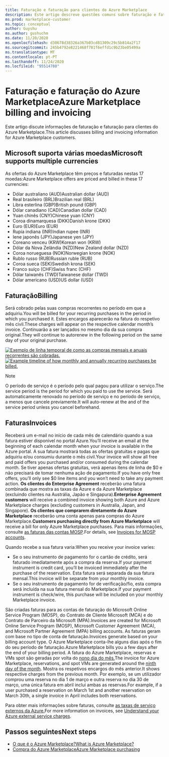 ```yaml
---
title: Faturação e faturação para clientes do Azure Marketplace
description: Este artigo descreve questões comuns sobre faturação e faturação para clientes do Azure Marketplace.
ms.prod: marketplace-customer
ms.topic: conceptual
author: Guyshu
ms.author: gushuchm
ms.date: 11/20/2020
ms.openlocfilehash: d30678d38326a367b03cd81309c29c5b814a2f17
ms.sourcegitcommit: 245b4792e8221468f781f6effd1c9b23be05499a
ms.translationtype: MT
ms.contentlocale: pt-PT
ms.lasthandoff: 11/24/2020
ms.locfileid: "95514780"
---
```

# <a name="azure-marketplace-billing-and-invoicing"></a><span data-ttu-id="187c3-103">Faturação e faturação do Azure Marketplace</span><span class="sxs-lookup"><span data-stu-id="187c3-103">Azure Marketplace billing and invoicing</span></span>

<span data-ttu-id="187c3-104">Este artigo discute informações de faturação e faturação para clientes do Azure Marketplace.</span><span class="sxs-lookup"><span data-stu-id="187c3-104">This article discusses billing and invoicing information for Azure Marketplace customers.</span></span>

## <a name="microsoft-supports-multiple-currencies"></a><span data-ttu-id="187c3-105">Microsoft suporta várias moedas</span><span class="sxs-lookup"><span data-stu-id="187c3-105">Microsoft supports multiple currencies</span></span>

<span data-ttu-id="187c3-106">As ofertas do Azure Marketplace têm preços e faturadas nestas 17 moedas:</span><span class="sxs-lookup"><span data-stu-id="187c3-106">Azure Marketplace offers are priced and billed in these 17 currencies:</span></span>

- <span data-ttu-id="187c3-107">Dólar australiano (AUD)</span><span class="sxs-lookup"><span data-stu-id="187c3-107">Australian dollar (AUD)</span></span>
- <span data-ttu-id="187c3-108">Real brasileiro (BRL)</span><span class="sxs-lookup"><span data-stu-id="187c3-108">Brazilian real (BRL)</span></span>
- <span data-ttu-id="187c3-109">Libra esterlina (GBP)</span><span class="sxs-lookup"><span data-stu-id="187c3-109">British pound (GBP)</span></span>
- <span data-ttu-id="187c3-110">Dólar canadiano (CAD)</span><span class="sxs-lookup"><span data-stu-id="187c3-110">Canadian dollar (CAD)</span></span>
- <span data-ttu-id="187c3-111">Yuan chinês (CNY)</span><span class="sxs-lookup"><span data-stu-id="187c3-111">Chinese yuan (CNY)</span></span>
- <span data-ttu-id="187c3-112">Coroa dinamarquesa (DKK)</span><span class="sxs-lookup"><span data-stu-id="187c3-112">Danish krone (DKK)</span></span>
- <span data-ttu-id="187c3-113">Euro (EUR)</span><span class="sxs-lookup"><span data-stu-id="187c3-113">Euro (EUR)</span></span>
- <span data-ttu-id="187c3-114">Rupia indiana (INR)</span><span class="sxs-lookup"><span data-stu-id="187c3-114">Indian rupee (INR)</span></span>
- <span data-ttu-id="187c3-115">Iene japonês (JPY)</span><span class="sxs-lookup"><span data-stu-id="187c3-115">Japanese yen (JPY)</span></span>
- <span data-ttu-id="187c3-116">Coreano venceu (KRW)</span><span class="sxs-lookup"><span data-stu-id="187c3-116">Korean won (KRW)</span></span>
- <span data-ttu-id="187c3-117">Dólar da Nova Zelândia (NZD)</span><span class="sxs-lookup"><span data-stu-id="187c3-117">New Zealand dollar (NZD)</span></span>
- <span data-ttu-id="187c3-118">Coroa norueguesa (NOK)</span><span class="sxs-lookup"><span data-stu-id="187c3-118">Norwegian krone (NOK)</span></span>
- <span data-ttu-id="187c3-119">Rublo russo (RUB)</span><span class="sxs-lookup"><span data-stu-id="187c3-119">Russian ruble (RUB)</span></span>
- <span data-ttu-id="187c3-120">Coroa sueca (SEK)</span><span class="sxs-lookup"><span data-stu-id="187c3-120">Swedish krona (SEK)</span></span>
- <span data-ttu-id="187c3-121">Franco suíço (CHF)</span><span class="sxs-lookup"><span data-stu-id="187c3-121">Swiss franc (CHF)</span></span>
- <span data-ttu-id="187c3-122">Dólar taiwanês (TWD)</span><span class="sxs-lookup"><span data-stu-id="187c3-122">Taiwanese dollar (TWD)</span></span>
- <span data-ttu-id="187c3-123">Dólar americano (USD)</span><span class="sxs-lookup"><span data-stu-id="187c3-123">US dollar (USD)</span></span>

## <a name="billing"></a><span data-ttu-id="187c3-124">Faturação</span><span class="sxs-lookup"><span data-stu-id="187c3-124">Billing</span></span>

<span data-ttu-id="187c3-125">Será cobrado pelas suas compras recorrentes no período em que a adquiriu.</span><span class="sxs-lookup"><span data-stu-id="187c3-125">You will be billed for your recurring purchases in the period in which you purchased it.</span></span> <span data-ttu-id="187c3-126">Estes encargos aparecerão na fatura do respetivo mês civil.</span><span class="sxs-lookup"><span data-stu-id="187c3-126">These charges will appear on the respective calendar month’s invoice.</span></span> <span data-ttu-id="187c3-127">Continuarão a ser lançados no mesmo dia da sua compra original.</span><span class="sxs-lookup"><span data-stu-id="187c3-127">They will continue to autorenew in the following period on the same day of your original purchase.</span></span>

<span data-ttu-id="187c3-128">[![Exemplo de linha temporal de como as compras mensais e anuais recorrentes são cobradas.](media/billing/billing-charges-recurring.png)](media/billing/billing-charges-recurring.png#lightbox)</span><span class="sxs-lookup"><span data-stu-id="187c3-128">[![Example timeline of how monthly and annually recurring purchases be billed.](media/billing/billing-charges-recurring.png)](media/billing/billing-charges-recurring.png#lightbox)</span></span>

>[!NOTE]
> <span data-ttu-id="187c3-129">O período de serviço é o período pelo qual pagou para utilizar o serviço.</span><span class="sxs-lookup"><span data-stu-id="187c3-129">The service period is the period for which you paid to use the service.</span></span> <span data-ttu-id="187c3-130">Será automaticamente renovado no período de serviço e no período de serviço, a menos que cancele previamente.</span><span class="sxs-lookup"><span data-stu-id="187c3-130">It will auto-renew at the and of the service period unless you cancel beforehand.</span></span>

## <a name="invoices"></a><span data-ttu-id="187c3-131">Faturas</span><span class="sxs-lookup"><span data-stu-id="187c3-131">Invoices</span></span>

<span data-ttu-id="187c3-132">Receberá um e-mail no início de cada mês de calendário quando a sua fatura estiver disponível no portal Azure.</span><span class="sxs-lookup"><span data-stu-id="187c3-132">You’ll receive an email at the beginning of each calendar month when your invoice is available in the Azure portal.</span></span> <span data-ttu-id="187c3-133">A sua fatura mostrará todas as ofertas gratuitas e pagas que adquiriu e/ou consumiu durante o mês civil.</span><span class="sxs-lookup"><span data-stu-id="187c3-133">Your invoice will show all free and paid offers you purchased and/or consumed during the calendar month.</span></span> <span data-ttu-id="187c3-134">Se tiver apenas ofertas gratuitas, verá apenas itens de linha de $0 e não precisará de tomar nenhuma ação de pagamento.</span><span class="sxs-lookup"><span data-stu-id="187c3-134">If you have only free offers, you’ll only see $0 line items and you won’t need to take any payment action.</span></span> <span data-ttu-id="187c3-135">**Os clientes do Enterprise Agreement** receberão uma fatura combinada que mostra as taxas da Azure e da Azure Marketplace (excluindo clientes na Austrália, Japão e Singapura).</span><span class="sxs-lookup"><span data-stu-id="187c3-135">**Enterprise Agreement customers** will receive a combined invoice showing both Azure and Azure Marketplace charges (excluding customers in Australia, Japan, and Singapore).</span></span> <span data-ttu-id="187c3-136">**Os clientes que comprarem diretamente do Azure Marketplace** receberão uma conta apenas para compras do Azure Marketplace.</span><span class="sxs-lookup"><span data-stu-id="187c3-136">**Customers purchasing directly from Azure Marketplace** will receive a bill for only Azure Marketplace purchases.</span></span> <span data-ttu-id="187c3-137">Para mais informações, consulte [as faturas das contas MOSP](/azure/cost-management-billing/understand/download-azure-invoice#invoices-for-mosp-billing-accounts).</span><span class="sxs-lookup"><span data-stu-id="187c3-137">For details, see [Invoices for MOSP accounts](/azure/cost-management-billing/understand/download-azure-invoice#invoices-for-mosp-billing-accounts).</span></span>

<span data-ttu-id="187c3-138">Quando recebe a sua fatura varia:</span><span class="sxs-lookup"><span data-stu-id="187c3-138">When you receive your invoice varies:</span></span>

- <span data-ttu-id="187c3-139">Se o seu instrumento de pagamento for o cartão de crédito, será faturado imediatamente após a compra da reserva.</span><span class="sxs-lookup"><span data-stu-id="187c3-139">If your payment instrument is credit card, you’ll be invoiced immediately after the purchase of the reservation.</span></span> <span data-ttu-id="187c3-140">Esta fatura será separada da sua fatura mensal.</span><span class="sxs-lookup"><span data-stu-id="187c3-140">This invoice will be separate from your monthly invoice.</span></span>
- <span data-ttu-id="187c3-141">Se o seu instrumento de pagamento for de verificação/fio, esta compra será incluída na sua fatura mensal do Marketplace.</span><span class="sxs-lookup"><span data-stu-id="187c3-141">If your payment instrument is check/wire, this purchase will be included on your monthly Marketplace invoice.</span></span>

<span data-ttu-id="187c3-142">São criadas faturas para as contas de faturação do Microsoft Online Service Program (MOSP), do Contrato de Cliente Microsoft (MCA) e do Contrato de Parceiro da Microsoft (MPA).</span><span class="sxs-lookup"><span data-stu-id="187c3-142">Invoices are created for Microsoft Online Service Program (MOSP), Microsoft Customer Agreement (MCA), and Microsoft Partner Agreement (MPA) billing accounts.</span></span> <span data-ttu-id="187c3-143">As faturas geram com base no tipo de conta de faturação.</span><span class="sxs-lookup"><span data-stu-id="187c3-143">Invoices generate based on your billing account type.</span></span> <span data-ttu-id="187c3-144">O Azure Marketplace conta-lhe alguns dias após o fim do seu período de faturação.</span><span class="sxs-lookup"><span data-stu-id="187c3-144">Azure Marketplace bills you a few days after the end of your billing period.</span></span> <span data-ttu-id="187c3-145">A fatura do Azure Marketplace, reservas e VMs spot são geradas por volta do [nono dia do mês.](/azure/cost-management-billing/understand/download-azure-invoice#invoices-for-mosp-billing-accounts)</span><span class="sxs-lookup"><span data-stu-id="187c3-145">The invoice for Azure Marketplace, reservations, and spot VMs are generated around the [ninth day of the month](/azure/cost-management-billing/understand/download-azure-invoice#invoices-for-mosp-billing-accounts).</span></span> <span data-ttu-id="187c3-146">Mostra os respetivos encargos do mês anterior.</span><span class="sxs-lookup"><span data-stu-id="187c3-146">It shows respective charges from the previous month.</span></span> <span data-ttu-id="187c3-147">Por exemplo, se um utilizador comprou uma reserva no dia 1 de março e outra reserva no dia 30 de março, uma única fatura em abril inclui ambas as reservas.</span><span class="sxs-lookup"><span data-stu-id="187c3-147">For example, if a user purchased a reservation on March 1st and another reservation on March 30th, a single invoice in April includes both reservations.</span></span>

<span data-ttu-id="187c3-148">Para obter mais informações sobre faturas, consulte [as taxas de serviço externos da Azure.](/azure/cost-management-billing/understand/understand-azure-marketplace-charges)</span><span class="sxs-lookup"><span data-stu-id="187c3-148">For more information on invoices, see [Understand your Azure external service charges](/azure/cost-management-billing/understand/understand-azure-marketplace-charges).</span></span>

## <a name="next-steps"></a><span data-ttu-id="187c3-149">Passos seguintes</span><span class="sxs-lookup"><span data-stu-id="187c3-149">Next steps</span></span>

- [<span data-ttu-id="187c3-150">O que é o Azure Marketplace?</span><span class="sxs-lookup"><span data-stu-id="187c3-150">What is Azure Marketplace?</span></span>](azure-marketplace-overview.md)
- [<span data-ttu-id="187c3-151">Compra do Azure Marketplace</span><span class="sxs-lookup"><span data-stu-id="187c3-151">Azure Marketplace purchasing</span></span>](azure-purchasing-invoicing.md)
